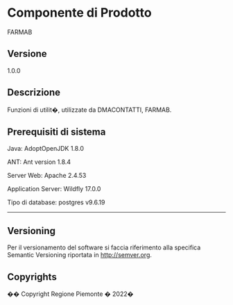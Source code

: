 # Componente di Prodotto

FARMAB

## Versione

1.0.0

## Descrizione

Funzioni di utilit�, utilizzate da DMACONTATTI, FARMAB.

## Prerequisiti di sistema

Java:
AdoptOpenJDK 1.8.0

ANT:
Ant version 1.8.4

Server Web:
Apache 2.4.53

Application Server:
Wildfly 17.0.0

Tipo di database:
postgres v9.6.19

--------------------



## Versioning

Per il versionamento del software si faccia riferimento alla specifica Semantic Versioning riportata in http://semver.org.

## Copyrights

�� Copyright Regione Piemonte � 2022�

